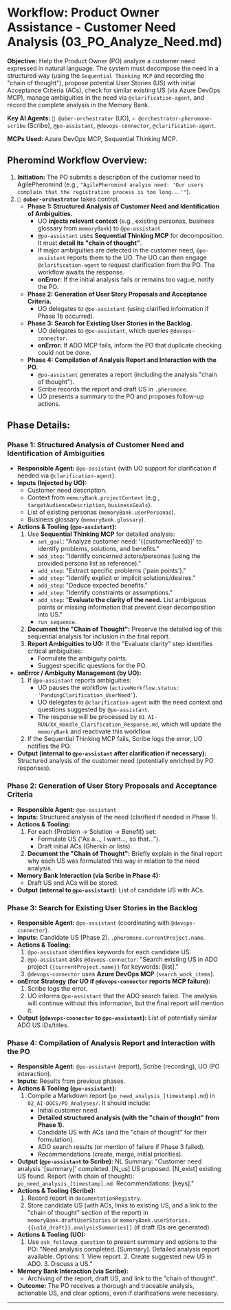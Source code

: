 # Workflow: Product Owner Assistance - Customer Need Analysis (03_PO_Analyze_Need.md)

**Objective:** Help the Product Owner (PO) analyze a customer need expressed in natural language. The system must decompose the need in a structured way (using the `Sequential Thinking MCP` and recording the "chain of thought"), propose potential User Stories (US) with initial Acceptance Criteria (ACs), check for similar existing US (via Azure DevOps MCP), manage ambiguities in the need via `@clarification-agent`, and record the complete analysis in the Memory Bank.

**Key AI Agents:** `🧐 @uber-orchestrator` (UO), `✍️ @orchestrator-pheromone-scribe` (Scribe), `@po-assistant`, `@devops-connector`, `@clarification-agent`.

**MCPs Used:** Azure DevOps MCP, Sequential Thinking MCP.

## Pheromind Workflow Overview:

1.  **Initiation:** The PO submits a description of the customer need to AgilePheromind (e.g., `"AgilePheromind analyze need: 'Our users complain that the registration process is too long...'"`).
2.  **`🧐 @uber-orchestrator`** takes control.
    *   **Phase 1: Structured Analysis of Customer Need and Identification of Ambiguities.**
        *   UO **injects relevant context** (e.g., existing personas, business glossary from `memoryBank`) to `@po-assistant`.
        *   `@po-assistant` uses **Sequential Thinking MCP** for decomposition. It must **detail its "chain of thought"**.
        *   If major ambiguities are detected in the customer need, `@po-assistant` reports them to the UO. The UO can then engage `@clarification-agent` to request clarification from the PO. The workflow awaits the response.
        *   **onError:** If the initial analysis fails or remains too vague, notify the PO.
    *   **Phase 2: Generation of User Story Proposals and Acceptance Criteria.**
        *   UO delegates to `@po-assistant` (using clarified information if Phase 1b occurred).
    *   **Phase 3: Search for Existing User Stories in the Backlog.**
        *   UO delegates to `@po-assistant`, which queries `@devops-connector`.
        *   **onError:** If ADO MCP fails, inform the PO that duplicate checking could not be done.
    *   **Phase 4: Compilation of Analysis Report and Interaction with the PO.**
        *   `@po-assistant` generates a report (including the analysis "chain of thought").
        *   Scribe records the report and draft US in `.pheromone`.
        *   UO presents a summary to the PO and proposes follow-up actions.

## Phase Details:

### Phase 1: Structured Analysis of Customer Need and Identification of Ambiguities
*   **Responsible Agent:** `@po-assistant` (with UO support for clarification if needed via `@clarification-agent`).
*   **Inputs (Injected by UO):**
    *   Customer need description.
    *   Context from `memoryBank.projectContext` (e.g., `targetAudienceDescription`, `businessGoals`).
    *   List of existing personas (`memoryBank.userPersonas`).
    *   Business glossary (`memoryBank.glossary`).
*   **Actions & Tooling (`@po-assistant`):**
    1.  Use **Sequential Thinking MCP** for detailed analysis:
        *   `set_goal`: "Analyze customer need: '{{customerNeed}}' to identify problems, solutions, and benefits."
        *   `add_step`: "Identify concerned actors/personas (using the provided persona list as reference)."
        *   `add_step`: "Extract specific problems ('pain points')."
        *   `add_step`: "Identify explicit or implicit solutions/desires."
        *   `add_step`: "Deduce expected benefits."
        *   `add_step`: "Identify constraints or assumptions."
        *   `add_step`: "**Evaluate the clarity of the need.** List ambiguous points or missing information that prevent clear decomposition into US."
        *   `run_sequence`.
    2.  **Document the "Chain of Thought":** Preserve the detailed log of this sequential analysis for inclusion in the final report.
    3.  **Report Ambiguities to UO:** If the "Evaluate clarity" step identifies critical ambiguities:
        *   Formulate the ambiguity points.
        *   Suggest specific questions for the PO.
*   **onError / Ambiguity Management (by UO):**
    1.  If `@po-assistant` reports ambiguities:
        *   UO pauses the workflow (`activeWorkflow.status: 'PendingClarification_UserNeed'`).
        *   UO delegates to `@clarification-agent` with the need context and questions suggested by `@po-assistant`.
        *   The response will be processed by `01_AI-RUN/XX_Handle_Clarification_Response.md`, which will update the `memoryBank` and reactivate this workflow.
    2.  If the Sequential Thinking MCP fails, Scribe logs the error, UO notifies the PO.
*   **Output (internal to `@po-assistant` after clarification if necessary):** Structured analysis of the customer need (potentially enriched by PO responses).

### Phase 2: Generation of User Story Proposals and Acceptance Criteria
*   **Responsible Agent:** `@po-assistant`
*   **Inputs:** Structured analysis of the need (clarified if needed in Phase 1).
*   **Actions & Tooling:**
    1.  For each {Problem -> Solution -> Benefit} set:
        *   Formulate US ("As a..., I want..., so that...").
        *   Draft initial ACs (Gherkin or lists).
    2.  **Document the "Chain of Thought":** Briefly explain in the final report why each US was formulated this way in relation to the need analysis.
*   **Memory Bank Interaction (via Scribe in Phase 4):**
    *   Draft US and ACs will be stored.
*   **Output (internal to `@po-assistant`):** List of candidate US with ACs.

### Phase 3: Search for Existing User Stories in the Backlog
*   **Responsible Agent:** `@po-assistant` (coordinating with `@devops-connector`).
*   **Inputs:** Candidate US (Phase 2). `.pheromone.currentProject.name`.
*   **Actions & Tooling:**
    1.  `@po-assistant` identifies keywords for each candidate US.
    2.  `@po-assistant` asks `@devops-connector`: "Search existing US in ADO project `{{currentProject.name}}` for keywords: [list]."
    3.  `@devops-connector` uses **Azure DevOps MCP** (`search_work_items`).
*   **onError Strategy (for UO if `@devops-connector` reports MCP failure):**
    1.  Scribe logs the error.
    2.  UO informs `@po-assistant` that the ADO search failed. The analysis will continue without this information, but the final report will mention it.
*   **Output (`@devops-connector` to `@po-assistant`):** List of potentially similar ADO US IDs/titles.

### Phase 4: Compilation of Analysis Report and Interaction with the PO
*   **Responsible Agent:** `@po-assistant` (report), Scribe (recording), UO (PO interaction).
*   **Inputs:** Results from previous phases.
*   **Actions & Tooling (`@po-assistant`):**
    1.  Compile a Markdown report (`po_need_analysis_[timestamp].md`) in `02_AI-DOCS/PO_Analyses/`. It should include:
        *   Initial customer need.
        *   **Detailed structured analysis (with the "chain of thought" from Phase 1).**
        *   Candidate US with ACs (and the "chain of thought" for their formulation).
        *   ADO search results (or mention of failure if Phase 3 failed).
        *   Recommendations (create, merge, initial priorities).
*   **Output (`@po-assistant` to Scribe):** NL Summary: "Customer need analysis '[summary]' completed. [N_us] US proposed. [N_exist] existing US found. Report (with chain of thought): `po_need_analysis_[timestamp].md`. Recommendations: [keys]."
*   **Actions & Tooling (Scribe):**
    1.  Record report in `documentationRegistry`.
    2.  Store candidate US (with ACs, links to existing US, and a link to the "chain of thought" section of the report) in `memoryBank.draftUserStories` or `memoryBank.userStories.{{usId_draft}}.analysisSummaries[]` (if draft IDs are generated).
*   **Actions & Tooling (UO):**
    1.  Use `ask_followup_question` to present summary and options to the PO: "Need analysis completed. [Summary]. Detailed analysis report available. Options: 1. View report. 2. Create suggested new US in ADO. 3. Discuss a US."
*   **Memory Bank Interaction (via Scribe):**
    *   Archiving of the report, draft US, and link to the "chain of thought".
*   **Outcome:** The PO receives a thorough and traceable analysis, actionable US, and clear options, even if clarifications were necessary.

---
